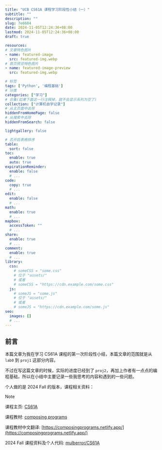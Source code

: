 ```yaml
---
title: "UCB CS61A 课程学习阶段性小结（一）"
subtitle: ""
description: ""
slug: 7e6684
date: 2024-11-05T12:24:36+08:00
lastmod: 2024-11-05T12:24:36+08:00
draft: true

resources:
# 文章特色图片
- name: featured-image
  src: featured-img.webp
# 首页预览特色图片
- name: featured-image-preview
  src: featured-img.webp

# 标签
tags: ['Python', '编程基础']
# 分类
categories: ["学习"]
# 合集(如果下面这一行注释掉，就不会显示系列为空了)
collection: ["计算机自学记录"]
# 从主页面中去除
hiddenFromHomePage: false
# 从搜索中去除
hiddenFromSearch: false

lightgallery: false

# 否开启表格排序
table:
  sort: false
toc:
  enable: true
  auto: true
expirationReminder:
  enable: false
  # ...
code:
  copy: true
  # ...
edit:
  enable: false
  # ...
math:
  enable: true
  # ...
mapbox:
  accessToken: ""
  # ...
share:
  enable: true
  # ...
comment:
  enable: true
  # ...
library:
  css:
    # someCSS = "some.css"
    # 位于 "assets/"
    # 或者
    # someCSS = "https://cdn.example.com/some.css"
  js:
    # someJS = "some.js"
    # 位于 "assets/"
    # 或者
    # someJS = "https://cdn.example.com/some.js"
seo:
  images: []
  # ...
---
```

## 前言
本篇文章为我在学习 CS61A 课程的第一次阶段性小结，本篇文章的范围就是从 `lab0` 到 `proj1` 这部分内容。

不过在写这篇文章的时候，实际的进度已经到了 `proj2`，再加上作者有一点点的编程基础，所以在小结中主要记录一些我思考的内容和遇到的一些问题。

<!--more-->
个人做的是 2024 Fall 的版本，课程相关资料：

> [!NOTE]
> 课程主页: [CS61A](https://cs61a.org/)
> 
> 课程教材: [composing programs](https://www.composingprograms.com/)
> 
> 课程教材中文翻译: [https://composingprograms.netlify.app/](https://composingprograms.netlify.app/)
>
> 2024 Fall 课程资料及个人代码: [mulberror/CS61A](https://github.com/mulberror/CS61A)